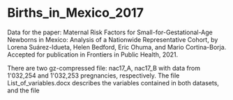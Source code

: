 # Births_in_Mexico_2017
Data for the paper: Maternal Risk Factors for Small-for-Gestational-Age Newborns in Mexico: Analysis of a Nationwide Representative Cohort, by Lorena Suárez-Idueta, Helen Bedford, Eric Ohuma, and Mario Cortina-Borja.  Accepted for publication in Frontiers in Public Health, 2021.

There are two gz-compressed file: nac17_A, nac17_B with data from 1'032,254 and 1'032,253 pregnancies, respectively. The file List_of_variables.docx describes the variables contained in both datasets, and the file 


